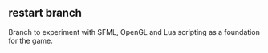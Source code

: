 restart branch
--------------
Branch to experiment with SFML, OpenGL and Lua scripting as a foundation for the game.